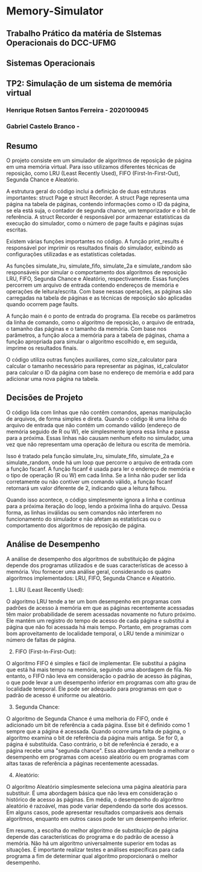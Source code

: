 # Memory-Simulator
## Trabalho Prático da matéria de SIstemas Operacionais do DCC-UFMG

## Sistemas Operacionais 
## TP2: Simulação de um sistema de memória virtual 

### Henrique Rotsen Santos Ferreira - 2020100945 

### Gabriel Castelo Branco -  

## Resumo 

O projeto consiste em um simulador de algoritmos de reposição de página em uma memória virtual. Para isso utilizamos diferentes técnicas de reposição, como LRU (Least Recently Used), FIFO (First-In-First-Out), Segunda Chance e Aleatório. 

A estrutura geral do código inclui a definição de duas estruturas importantes: struct Page e struct Recorder. A struct Page representa uma página na tabela de páginas, contendo informações como o ID da página, se ela está suja, o contador de segunda chance, um temporizador e o bit de referência. A struct Recorder é responsável por armazenar estatísticas da execução do simulador, como o número de page faults e páginas sujas escritas. 

Existem várias funções importantes no código. A função print_results é responsável por imprimir os resultados finais do simulador, exibindo as configurações utilizadas e as estatísticas coletadas. 

As funções simulate_lru, simulate_fifo, simulate_2a e simulate_random são responsáveis por simular o comportamento dos algoritmos de reposição LRU, FIFO, Segunda Chance e Aleatório, respectivamente. Essas funções percorrem um arquivo de entrada contendo endereços de memória e operações de leitura/escrita. Com base nessas operações, as páginas são carregadas na tabela de páginas e as técnicas de reposição são aplicadas quando ocorrem page faults. 

A função main é o ponto de entrada do programa. Ela recebe os parâmetros da linha de comando, como o algoritmo de reposição, o arquivo de entrada, o tamanho das páginas e o tamanho da memória. Com base nos parâmetros, a função aloca a memória para a tabela de páginas, chama a função apropriada para simular o algoritmo escolhido e, em seguida, imprime os resultados finais. 

O código utiliza outras funções auxiliares, como size_calculator para calcular o tamanho necessário para representar as páginas, id_calculator para calcular o ID da página com base no endereço de memória e add para adicionar uma nova página na tabela. 

## Decisões de Projeto 

O código lida com linhas que não contêm comandos, apenas manipulação de arquivos, de forma simples e direta. Quando o código lê uma linha do arquivo de entrada que não contém um comando válido (endereço de memória seguido de R ou W), ele simplesmente ignora essa linha e passa para a próxima. Essas linhas não causam nenhum efeito no simulador, uma vez que não representam uma operação de leitura ou escrita de memória. 

Isso é tratado pela função simulate_lru, simulate_fifo, simulate_2a e simulate_random, onde há um loop que percorre o arquivo de entrada com a função fscanf. A função fscanf é usada para ler o endereço de memória e o tipo de operação (R ou W) em cada linha. Se a linha não puder ser lida corretamente ou não contiver um comando válido, a função fscanf retornará um valor diferente de 2, indicando que a leitura falhou. 

Quando isso acontece, o código simplesmente ignora a linha e continua para a próxima iteração do loop, lendo a próxima linha do arquivo. Dessa forma, as linhas inválidas ou sem comandos não interferem no funcionamento do simulador e não afetam as estatísticas ou o comportamento dos algoritmos de reposição de página. 

## Análise de Desempenho 

A análise de desempenho dos algoritmos de substituição de página depende dos programas utilizados e de suas características de acesso à memória. Vou fornecer uma análise geral, considerando os quatro algoritmos implementados: LRU, FIFO, Segunda Chance e Aleatório. 

1. LRU (Least Recently Used): 

O algoritmo LRU tende a ter um bom desempenho em programas com padrões de acesso à memória em que as páginas recentemente acessadas têm maior probabilidade de serem acessadas novamente no futuro próximo. Ele mantém um registro do tempo de acesso de cada página e substitui a página que não foi acessada há mais tempo. Portanto, em programas com bom aproveitamento de localidade temporal, o LRU tende a minimizar o número de faltas de página. 

2. FIFO (First-In-First-Out): 

O algoritmo FIFO é simples e fácil de implementar. Ele substitui a página que está há mais tempo na memória, seguindo uma abordagem de fila. No entanto, o FIFO não leva em consideração o padrão de acesso às páginas, o que pode levar a um desempenho inferior em programas com alto grau de localidade temporal. Ele pode ser adequado para programas em que o padrão de acesso é uniforme ou aleatório. 

3. Segunda Chance: 

O algoritmo de Segunda Chance é uma melhoria do FIFO, onde é adicionado um bit de referência a cada página. Esse bit é definido como 1 sempre que a página é acessada. Quando ocorre uma falta de página, o algoritmo examina o bit de referência da página mais antiga. Se for 0, a página é substituída. Caso contrário, o bit de referência é zerado, e a página recebe uma "segunda chance". Essa abordagem tende a melhorar o desempenho em programas com acesso aleatório ou em programas com altas taxas de referência a páginas recentemente acessadas. 

 4. Aleatório: 

O algoritmo Aleatório simplesmente seleciona uma página aleatória para substituir. É uma abordagem básica que não leva em consideração o histórico de acesso às páginas. Em média, o desempenho do algoritmo aleatório é razoável, mas pode variar dependendo da sorte dos acessos. Em alguns casos, pode apresentar resultados comparáveis aos demais algoritmos, enquanto em outros casos pode ter um desempenho inferior. 

 Em resumo, a escolha do melhor algoritmo de substituição de página depende das características do programa e do padrão de acesso à memória. Não há um algoritmo universalmente superior em todas as situações. É importante realizar testes e análises específicas para cada programa a fim de determinar qual algoritmo proporcionará o melhor desempenho. 